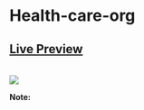 # Health-care-org

[Live Preview](https://health-care-website000.netlify.app/)
---
<br>
<img src="public/image.png">

<b>Note:</b> 
